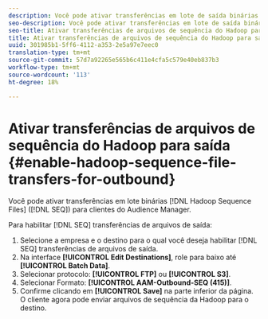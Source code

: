 ```yaml
---
description: Você pode ativar transferências em lote de saída binárias de Arquivos de Sequência Hadoop (SEQ) para clientes de Audience Manager.
seo-description: Você pode ativar transferências em lote de saída binárias de Arquivos de Sequência Hadoop (SEQ) para clientes de Audience Manager.
seo-title: Ativar transferências de arquivos de sequência do Hadoop para saída
title: Ativar transferências de arquivos de sequência do Hadoop para saída
uuid: 301985b1-5ff6-4112-a353-2e5a97e7eec0
translation-type: tm+mt
source-git-commit: 57d7a92265e565b6c411e4cfa5c579e40eb837b3
workflow-type: tm+mt
source-wordcount: '113'
ht-degree: 18%

---
```



# Ativar transferências de arquivos de sequência do Hadoop para saída {#enable-hadoop-sequence-file-transfers-for-outbound}

Você pode ativar transferências em lote binárias [!DNL Hadoop Sequence Files] ([!DNL SEQ]) para clientes do Audience Manager.

<!-- REMOVED FROM PUBLIC DOCS: The advantages of using [!DNL Hadoop SEQ] files are listed in the [public documentation](https://marketing.adobe.com/resources/help/en_US/aam/outbound-seq-files.html). -->

Para habilitar [!DNL SEQ] transferências de arquivos de saída:

1. Selecione a empresa e o destino para o qual você deseja habilitar [!DNL SEQ] transferências de arquivos de saída.
1. Na interface **[!UICONTROL Edit Destinations]**, role para baixo até **[!UICONTROL Batch Data]**.
1. Selecionar protocolo: **[!UICONTROL FTP]** ou **[!UICONTROL S3]**.
1. Selecionar Formato: **[!UICONTROL AAM-Outbound-SEQ (415)]**.
1. Confirme clicando em **[!UICONTROL Save]** na parte inferior da página. O cliente agora pode enviar arquivos de sequência da Hadoop para o destino.